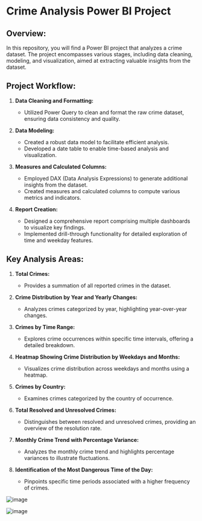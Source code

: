 # Crime Analysis Power BI Project

## Overview:
In this repository, you will find a Power BI project that analyzes a crime dataset. The project encompasses various stages, including data cleaning, modeling, and visualization, aimed at extracting valuable insights from the dataset.

## Project Workflow:
1. **Data Cleaning and Formatting:**
   - Utilized Power Query to clean and format the raw crime dataset, ensuring data consistency and quality.

2. **Data Modeling:**
   - Created a robust data model to facilitate efficient analysis.
   - Developed a date table to enable time-based analysis and visualization.

3. **Measures and Calculated Columns:**
   - Employed DAX (Data Analysis Expressions) to generate additional insights from the dataset.
   - Created measures and calculated columns to compute various metrics and indicators.

4. **Report Creation:**
   - Designed a comprehensive report comprising multiple dashboards to visualize key findings.
   - Implemented drill-through functionality for detailed exploration of time and weekday features.

## Key Analysis Areas:
1. **Total Crimes:**
   - Provides a summation of all reported crimes in the dataset.

2. **Crime Distribution by Year and Yearly Changes:**
   - Analyzes crimes categorized by year, highlighting year-over-year changes.

3. **Crimes by Time Range:**
   - Explores crime occurrences within specific time intervals, offering a detailed breakdown.

4. **Heatmap Showing Crime Distribution by Weekdays and Months:**
   - Visualizes crime distribution across weekdays and months using a heatmap.

5. **Crimes by Country:**
   - Examines crimes categorized by the country of occurrence.

6. **Total Resolved and Unresolved Crimes:**
   - Distinguishes between resolved and unresolved crimes, providing an overview of the resolution rate.

7. **Monthly Crime Trend with Percentage Variance:**
   - Analyzes the monthly crime trend and highlights percentage variances to illustrate fluctuations.

8. **Identification of the Most Dangerous Time of the Day:**
   - Pinpoints specific time periods associated with a higher frequency of crimes.

![image](https://github.com/MuskanKhandelia/Crime_Analysis/assets/65664089/76cc0e73-f074-4c6a-8e64-f15f7a754050)

![image](https://github.com/MuskanKhandelia/Crime_Analysis/assets/65664089/959ae8a6-0ede-4b49-9d9c-bb30e2c96e02)
